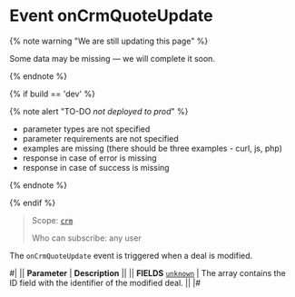 # Event onCrmQuoteUpdate

{% note warning "We are still updating this page" %}

Some data may be missing — we will complete it soon.

{% endnote %}

{% if build == 'dev' %}

{% note alert "TO-DO _not deployed to prod_" %}

- parameter types are not specified
- parameter requirements are not specified
- examples are missing (there should be three examples - curl, js, php)
- response in case of error is missing
- response in case of success is missing

{% endnote %}

{% endif %}

> Scope: [`crm`](../../../scopes/permissions.md)
>
> Who can subscribe: any user

The `onCrmQuoteUpdate` event is triggered when a deal is modified.

#|
|| **Parameter** | **Description** ||
|| **FIELDS**
[`unknown`](../../../data-types.md) | The array contains the ID field with the identifier of the modified deal. ||
|#